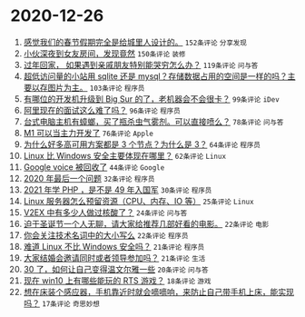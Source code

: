 # 2020-12-26

1. [感觉我们的春节假期完全是给城里人设计的。](https://www.v2ex.com/t/738784) ``152条评论`` ``分享发现``
1. [小伙深夜到女友房间，发现竟然](https://www.v2ex.com/t/738853) ``150条评论`` ``装修``
1. [过年回家，
如果遇到亲戚朋友特别能哭穷怎么办？](https://www.v2ex.com/t/738774) ``119条评论`` ``问与答``
1. [超低访问量的小站用 sqlite 还是 mysql？存储数据占用的空间是一样的吗？主要以存图片为主。](https://www.v2ex.com/t/738766) ``103条评论`` ``程序员``
1. [有哪位的开发机升级到 Big Sur 的了，老机器会不会很卡？](https://www.v2ex.com/t/738788) ``99条评论`` ``iDev``
1. [阿里现在的面试这么难了吗？](https://www.v2ex.com/t/738815) ``96条评论`` ``程序员``
1. [台式电脑主机有蟑螂，买了瓶杀虫气雾剂。可以直接喷么？](https://www.v2ex.com/t/738787) ``78条评论`` ``问与答``
1. [M1 可以当主力开发了](https://www.v2ex.com/t/738763) ``76条评论`` ``Apple``
1. [为什么好多高可用方案都是 3 个节点？为什么是 3？](https://www.v2ex.com/t/738827) ``64条评论`` ``程序员``
1. [Linux 比 Windows 安全主要体现在哪里？](https://www.v2ex.com/t/738949) ``62条评论`` ``Linux``
1. [Google voice 被回收了](https://www.v2ex.com/t/739009) ``44条评论`` ``Google``
1. [2020 年最后一个问题](https://www.v2ex.com/t/738823) ``32条评论`` ``程序员``
1. [2021 年学 PHP ，是不是 49 年入国军](https://www.v2ex.com/t/738928) ``30条评论`` ``程序员``
1. [Linux 服务器怎么预留资源（CPU、内存、IO 等）](https://www.v2ex.com/t/739016) ``25条评论`` ``Linux``
1. [V2EX 中有多少人做过核酸了？](https://www.v2ex.com/t/739018) ``24条评论`` ``问与答``
1. [迫于圣诞节一个人无聊，请大家给推荐几部好看的电影。](https://www.v2ex.com/t/739036) ``22条评论`` ``电影``
1. [你会关注技术名词中的大小写么](https://www.v2ex.com/t/738904) ``22条评论`` ``程序员``
1. [难道 Linux 不比 Windows 安全吗？](https://www.v2ex.com/t/738971) ``21条评论`` ``程序员``
1. [大家结婚会邀请同时或者领导参加吗？](https://www.v2ex.com/t/738923) ``21条评论`` ``生活``
1. [30 了，如何让自己变得温文尔雅一些](https://www.v2ex.com/t/738898) ``20条评论`` ``问与答``
1. [现在 win10 上有哪些能玩的 RTS 游戏？](https://www.v2ex.com/t/738759) ``18条评论`` ``游戏``
1. [想在床装个感应器，手机靠近时就会嘀嘀响，来防止自己带手机上床，能实现吗？](https://www.v2ex.com/t/738908) ``17条评论`` ``奇思妙想``
